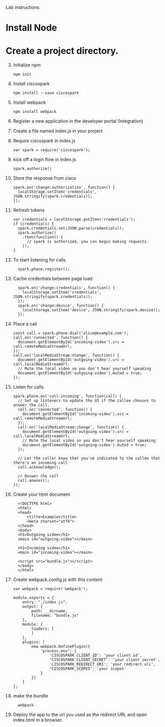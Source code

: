 Lab instructions:

# Install Node
# Create a project directory.
3. Initialize npm

    ```
    npm init
    ```
    
4. Install ciscospark

    ```
    npm install --save ciscospark
    ```
    
5. Install webpack

    ```
    npm install webpack
    ```
    
6. Register a new application in the developer portal (Integration)
7. Create a file named index.js in your project
8. Require ciscospark in index.js

    ```
    var spark = require('ciscospark');
    ```
    
9. kick off a login flow in index.js

    ```
    spark.authorize()
    ```
    
10. Store the response from cisco

    ```
    spark.on('change:authorization', function() {
      localStorage.setItem('credentials', JSON.stringify(spark.credentials));
    });
    ```
    
11. Refresh tokens

    ```
    var credentials = localStorage.getItem('credentials');
    if (credentials) {
      spark.credentials.set(JSON.parse(credentials));
      spark.authorize()
        .then(function() {
          // spark is authorized, you can begin making requests.
        });
    }
    ```
    
12. To start listening for calls

    ```
      spark.phone.register();
    ```
    
13. Cache credentials between page load:

    ```
      spark.on('change:credentials', function() {
        localStorage.setItem('credentials', JSON.stringify(spark.credentials));
      });
      spark.on('change:device', function() {
        localStorage.setItem('device', JSON.stringify(spark.device));
      });
    ```
    
14. Place a call

    ```
    const call = spark.phone.dial('alice@example.com');
    call.on('connected', function() {
      document.getElementById('incoming-video').src = call.remoteMediaStreamUrl;
    });
    call.on('localMediaStream:change', function() {
      document.getElementById('outgoing-video').src = call.localMediaStreamUrl;
      // Mute the local video so you don't hear yourself speaking
      document.getElementById('outgoing-video').muted = true;
    });
    ```
    
15. Listen for calls

    ```
    spark.phone.on('call:incoming', function(call) {
      // Set up listeners to update the UI if the callee chooses to answer the call.
      call.on('connected', function() {
        document.getElementById('incoming-video').src = call.remoteMediaStreamUrl;
      });
      call.on('localMediaStream:change', function() {
        document.getElementById('outgoing-video').src = call.localMediaStreamUrl;
        // Mute the local video so you don't hear yourself speaking
        document.getElementById('outgoing-video').muted = true;
      });
    
      // Let the caller know that you've indicated to the callee that there's an incoming call
      call.acknowledge();
    
      // Answer the call
      call.anwser();
    });
    ```
    
16. Create your html document

    ```
      <!DOCTYPE html>
      <html>
      <head>
          <title>Example</title>
          <meta charset="utf8">
      </head>
      <body>
      <h1>Outgoing video</h1>
      <main id="outgoing-video"></main>
      
      <h1>Incoming video</h1>
      <main id="incoming-video"></main>
      
      <script src="bundle.js"></script>
      </body>
      </html>
    ```
    
17. Create webpack.config.js with this content

    ```
    var webpack = require('webpack');
    
    module.exports = {
        entry: "./index.js",
        output: {
            path: __dirname,
            filename: "bundle.js"
        },
        module: {
            loaders: [
            ]
        },
        plugins: [
            new webpack.DefinePlugin({
                'process.env': {
                    'CISCOSPARK_CLIENT_ID': 'your client id',
                    'CISCOSPARK_CLIENT_SECRET': 'your client secret',
                    'CISCOSPARK_REDIRECT_URI': 'your redirect uli',
                    'CISCOSPARK_SCOPES': 'your scopes'
                }
            })
        ]
    };
    ```
    
18. make the bundle

    ```
      webpack
    ```
    
19. Deploy the app to the url you used as the redirect URL and open index.html in a browser.